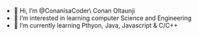 - 👋 Hi, I’m @ConanisaCoder\ Conan Oltaunji
- 👀 I’m interested in learning computer Science and Engineering 
- 🌱 I’m currently learning Pthyon, Java, Javascript & C/C++

